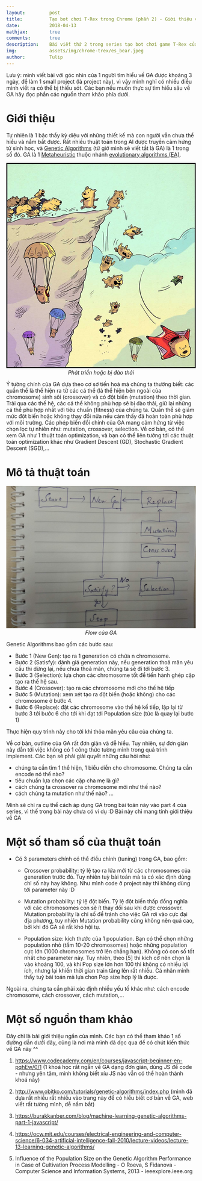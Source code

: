 ```yaml
---
layout:         post
title:          Tạo bot chơi T-Rex trong Chrome (phần 2) - Giới thiệu về Genetic Algorithms
date:           2018-04-13
mathjax:        true
comments:       true
description:    Bài viết thứ 2 trong series tạo bot chơi game T-Rex của Chrome. Trong bài viết này, mình sẽ giới thiệu về Genetic Algorithms, thuật toán sẽ được sử dụng để implement làm bot tự học cách chơi trò T-Rex này.
img:            assets/img/chrome-trex/es_bear.jpeg
author:         Tulip
---
```


Lưu ý: mình viết bài với góc nhìn của 1 người tìm hiểu về GA được khoảng 3 ngày, để làm 1 small project (là project này), vì vậy mình nghĩ có nhiều điều mình viết ra có thể bị thiếu sót. Các bạn nếu muốn thực sự tìm hiểu sâu về GA hãy đọc phần các nguồn tham khảo phía dưới.

# Giới thiệu

Tự nhiên là 1 bậc thầy kỳ diệu với những thiết kế mà con người vẫn chưa thể hiểu và nắm bắt được. Rất nhiều thuật toán trong AI được truyền cảm hứng từ sinh học, và [Genetic Algorithms](https://en.wikipedia.org/wiki/Genetic_algorithm) (từ giờ mình sẽ viết tắt là GA) là 1 trong số đó. GA là 1 [Metaheuristic](https://en.wikipedia.org/wiki/Metaheuristic) thuộc nhánh [evolutionary algorithms (EA)](https://en.wikipedia.org/wiki/Evolutionary_algorithm). 

<p align="center">
  <img src="../assets/img/chrome-trex/es_bear.jpeg"><br>
  <i>Phát triển hoặc bị đào thải</i>
</p>

Ý tưởng chính của GA dựa theo cơ sở tiến hoá mà chúng ta thường biết: các quần thể là thể hiện ra từ các cá thể (là thể hiện bên ngoài của chromosome) sinh sôi (crossover) và có đột biến (mutation) theo thời gian. Trải qua các thế hệ, các cá thể không phù hợp sẽ bị đào thải, giữ lại những cá thể phù hợp nhất với tiêu chuẩn (fitness) của chúng ta. Quần thể sẽ giảm mức đột biến hoặc không thay đổi nữa nếu cảm thấy đã hoàn toàn phù hợp với môi trường. Các phép biến đổi chính của GA mang cảm hứng từ việc chọn lọc tự nhiên như: mutation, crossover, selection. Về cơ bản, có thể xem GA như 1 thuật toán optimization, và bạn có thể liên tưởng tới các thuật toán optimization khác như Gradient Descent (GD), Stochastic Gradient Descent (SGD),...


# Mô tả thuật toán

<p align="center">
  <img src="../assets/img/chrome-trex/GA_flow.jpg"><br>
  <i>Flow của GA</i>
</p>

Genetic Algorithms bao gồm các bước sau:

* Bước 1 (New Gen): tạo ra 1 generation có chứa n chromosome.
* Bước 2 (Satisfy): đánh giá generation này, nếu generation thoả mãn yêu cầu thì dừng lại, nếu chưa thoả mãn, chúng ta sẽ đi tới bước 3.
* Bước 3 (Selection): lựa chọn các chromosome tốt để tiến hành ghép cặp tạo ra thế hệ sau.
* Bước 4 (Crossover): tạo ra các chromosome mới cho thế hệ tiếp
* Bước 5 (Mutation): xem xét tạo ra đột biến (hoặc không) cho các chromosome ở bước 4.
* Bước 6 (Replace): đặt các chromosome vào thế hệ kế tiếp, lặp lại từ bước 3 tới bước 6 cho tới khi đạt tới Population size (tức là quay lại bước 1)

Thực hiện quy trình này cho tới khi thỏa mãn yêu câu của chúng ta.

Về cơ bản, outline của GA rất đơn giản và dễ hiểu. Tuy nhiên, sự đơn giản này dẫn tới việc không có 1 công thức tường mình trong quá trình implement. Các bạn sẽ phải giải quyết những câu hỏi như:

* chúng ta cần tìm 1 thể hiện, 1 biểu diễn cho chromosome. Chúng ta cần encode nó thế nào?
* tiêu chuẩn lựa chọn các cặp cha mẹ là gì?
* cách chúng ta crossover ra chromosome mới như thế nào?
* cách chúng ta mutation như thế nào?
...

Mình sẽ chỉ ra cụ thể cách áp dụng GA trong bài toán này vào part 4 của series, vì thế trong bài này chưa có ví dụ :D Bài này chỉ mang tính giới thiệu về GA

# Một số tham số của thuật toán

* Có 3 parameters chính có thể điều chỉnh (tuning) trong GA, bao gồm:
    
    * Crossover probability: tỷ lệ tạo ra lứa mới từ các chromosomes của generation trước đó. Tuy nhiên tuỳ bài toán mà ta có xác định dùng chỉ số này hay không. Như mình code ở project này thì không dùng tới parameter này :D
    
    * Mutation probability: tỷ lệ đột biến. Tỷ lệ đột biến thấp đồng nghĩa với các chromosomes con sẽ ít thay đổi sau khi được crossover. Mutation probability là chỉ số để tránh cho việc GA rơi vào cực đại địa phương, tuy nhiên Mutation probability cũng không nên quá cao, bởi khi đó GA sẽ rất khó hội tụ.

    * Population size: kích thước của 1 population. Bạn có thể chọn những population nhỏ (tầm 10-20 chromosomes) hoặc những population cực lớn (1000 chromosomes trở lên chẳng hạn). Không có con số tốt nhất cho parameter này. Tuy nhiên, theo [5] thì kích cỡ nên chọn là vào khoảng 100, và khi Pop size lớn hơn 100 thì không có nhiều lợi ích, nhưng lại khiến thời gian train tăng lên rất nhiều. Cá nhân mình thấy tuỳ bài toán mà lựa chon Pop size hợp lý là được.

Ngoài ra, chúng ta cần phải xác định nhiều yếu tố khác như: cách encode chromosome, cách crossover, cách mutation,...

# Một số nguồn tham khảo

Đây chỉ là bài giới thiệu ngắn của mình. Các bạn có thể tham khảo 1 số đường dẫn dưới đây, cũng là nơi mà mình đã đọc qua để có chút kiến thức về GA này ^^

1. https://www.codecademy.com/en/courses/javascript-beginner-en-pqhEw/0/1 (1 khoá học rất ngắn về GA dạng đơn giản, dùng JS để code - nhưng yên tâm, mình không biết xíu JS nào vẫn có thể hoàn thành khoá này)

2. http://www.obitko.com/tutorials/genetic-algorithms/index.php (mình đã dựa rất nhiều rất nhiều vào trang này để có hiểu biết cơ bản về GA, web viết rất tường mình, dễ nắm bắt)

3. https://burakkanber.com/blog/machine-learning-genetic-algorithms-part-1-javascript/

4. https://ocw.mit.edu/courses/electrical-engineering-and-computer-science/6-034-artificial-intelligence-fall-2010/lecture-videos/lecture-13-learning-genetic-algorithms/

5. Influence of the Population Size on the Genetic Algorithm Performance in Case of Cultivation Process Modelling - O Roeva, S Fidanova - Computer Science and Information Systems, 2013 - ieeexplore.ieee.org
